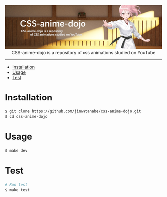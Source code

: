 <div><img src="./docs/images/main.jpg" /></div>

<div align="center">CSS-anime-dojo is a repository of css animations studied on YouTube</div>

---

- [Installation](#installation)
- [Usage](#usage)
- [Test](#test)

# Installation

```bash
$ git clone https://github.com/jinwatanabe/css-anime-dojo.git
$ cd css-anime-dojo
```

# Usage

```bash
$ make dev
```

# Test

```bash
# Run test
$ make test
```

